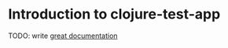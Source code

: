 # Introduction to clojure-test-app

TODO: write [great documentation](http://jacobian.org/writing/what-to-write/)
